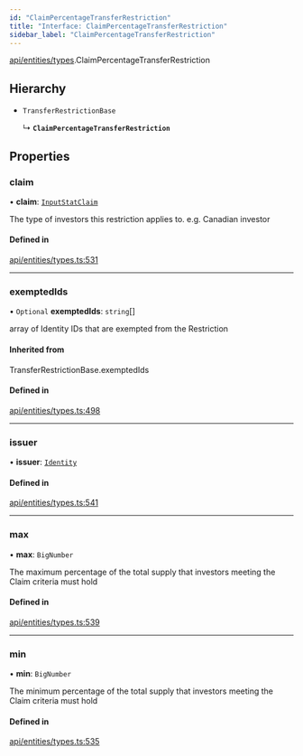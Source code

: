 ```yaml
---
id: "ClaimPercentageTransferRestriction"
title: "Interface: ClaimPercentageTransferRestriction"
sidebar_label: "ClaimPercentageTransferRestriction"
---
```


[api/entities/types](../../../../../modules/API/Entities/Types/Types.md).ClaimPercentageTransferRestriction

## Hierarchy

- `TransferRestrictionBase`

  ↳ **`ClaimPercentageTransferRestriction`**

## Properties

### claim

• **claim**: [`InputStatClaim`](../../../../../modules/API/Entities/Types/Types.md#inputstatclaim)

The type of investors this restriction applies to. e.g. Canadian investor

#### Defined in

[api/entities/types.ts:531](https://github.com/PolymeshAssociation/polymesh-sdk/blob/49a0066c3/src/api/entities/types.ts#L531)

___

### exemptedIds

• `Optional` **exemptedIds**: `string`[]

array of Identity IDs that are exempted from the Restriction

#### Inherited from

TransferRestrictionBase.exemptedIds

#### Defined in

[api/entities/types.ts:498](https://github.com/PolymeshAssociation/polymesh-sdk/blob/49a0066c3/src/api/entities/types.ts#L498)

___

### issuer

• **issuer**: [`Identity`](../../../../../classes/API/Entities/Identity/Identity.md)

#### Defined in

[api/entities/types.ts:541](https://github.com/PolymeshAssociation/polymesh-sdk/blob/49a0066c3/src/api/entities/types.ts#L541)

___

### max

• **max**: `BigNumber`

The maximum percentage of the total supply that investors meeting the Claim criteria must hold

#### Defined in

[api/entities/types.ts:539](https://github.com/PolymeshAssociation/polymesh-sdk/blob/49a0066c3/src/api/entities/types.ts#L539)

___

### min

• **min**: `BigNumber`

The minimum percentage of the total supply that investors meeting the Claim criteria must hold

#### Defined in

[api/entities/types.ts:535](https://github.com/PolymeshAssociation/polymesh-sdk/blob/49a0066c3/src/api/entities/types.ts#L535)
